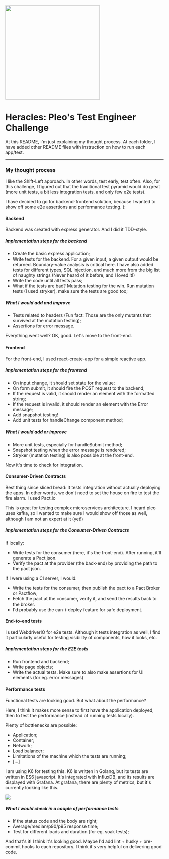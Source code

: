 <img src="https://upload.wikimedia.org/wikipedia/commons/4/48/Twelve_Labours_Altemps_Inv8642.jpg" height="300px"/>

# Heracles: Pleo's Test Engineer Challenge

At this README, I'm just explaining my thought process. At each folder, I have added other README files with instruction on how to run each app/test.

____________________________________

### My thought process

I like the Shift-Left approach. In other words, test early, test often. Also, for this challenge, I figured out that the traditional test pyramid would do great (more unit tests, a bit less integration tests, and only few e2e tests).

I have decided to go for backend-frontend solution, because I wanted to show off some e2e assertions and performance testing. (:

#### Backend

Backend was created with express generator. And I did it TDD-style.

##### Implementation steps for the backend
- Create the basic express application;
- Write tests for the backend. For a given input, a given output would be returned. Boundary-value analysis is critical here. I have also added tests for different types, SQL injection, and much more from the big list of naughty strings (Never heard of it before, and I loved it!)
- Write the code until all tests pass;
- What if the tests are bad? Mutation testing for the win. Run mutation tests (I used stryker), make sure the tests are good too;

##### What I would add and improve
- Tests related to headers (Fun fact: Those are the only mutants that survived at the mutation testing);
- Assertions for error message.

Everything went well? OK, good. Let's move to the front-end.

#### Frontend

For the front-end, I used react-create-app for a simple reactive app.

##### Implementation steps for the frontend
- On input change, it should set state for the value;
- On form submit, it should fire the POST request to the backend;
- If the request is valid, it should render an element with the formatted string;
- If the request is invalid, it should render an element with the Error message;
- Add snapshot testing!
- Add unit tests for handleChange component method;

##### What I would add or improve
- More unit tests, especially for handleSubmit method;
- Snapshot testing when the error message is rendered;
- Stryker (mutation testing) is also possible at the front-end.

Now it's time to check for integration.

#### Consumer-Driven Contracts

Best thing since sliced bread: It tests integration without actually deploying the apps. In other words, we don't need to set the house on fire to test the fire alarm. I used Pact.io

This is great for testing complex microservices architecture. I heard pleo uses kafka, so I wanted to make sure I would show off those as well, although I am not an expert at it (yet!)

##### Implementation steps for the Consumer-Driven Contracts

If locally:
- Write tests for the consumer (here, it's the front-end). After running, it'll generate a Pact json.
- Verify the pact at the provider (the back-end) by providing the path to the pact json.

If I were using a CI server, I would:
- Write the tests for the consumer, then publish the pact to a Pact Broker or Pactflow;
- Fetch the pact at the consumer, verify it, and send the results back to the broker.
- I'd probably use the can-i-deploy feature for safe deployment.

#### End-to-end tests

I used WebdriverIO for e2e tests. Although it tests integration as well, I find it particularly useful for testing visibility of components, how it looks, etc.

##### Implementation steps for the E2E tests

- Run frontend and backend;
- Write page objects;
- Write the actual tests. Make sure to also make assertions for UI elements (for eg. error messages)


#### Performance tests

Functional tests are looking good. But what about the performance?

Here, I think it makes more sense to first have the application deployed, then to test the performance (instead of running tests locally).
 
Plenty of bottlenecks are possible:
- Application;
- Container;
- Network;
- Load balancer;
- Limitations of the machine which the tests are running;
- [...]

I am using K6 for testing this. K6 is written in Golang, but its tests are written in ES6 javascript.
It's integrated with InfluxDB, and its results are displayed with Grafana. At grafana, there are plenty of metrics, but it's currently looking like this.

<img src="https://lukaruna.s3.us-east-2.amazonaws.com/1m-1k-ping.png"/>

##### What I would check in a couple of performance tests
- If the status code and the body are right;
- Average/median/p90/p95 response time;
- Test for different loads and duration (for eg. soak tests);


And that's it! I think it's looking good. Maybe I'd add lint + husky + pre-commit hooks to each repository. I think it's very helpful on delivering good code.



